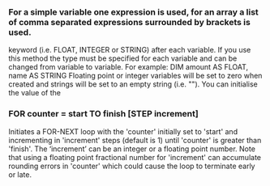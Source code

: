 

### For a simple variable one expression is used, for an array a list of comma separated expressions surrounded by brackets is used.

keyword (i.e. FLOAT, INTEGER or STRING) after each variable. If you use this method the type must be specified for each variable and can be changed from variable to variable. For example: DIM amount AS FLOAT, name AS STRING Floating point or integer variables will be set to zero when created and strings will be set to an empty string (i.e. ""). You can initialise the value of the

### FOR counter = start TO finish [STEP increment]

Initiates a FOR-NEXT loop with the 'counter' initially set to 'start' and incrementing in 'increment' steps (default is 1) until 'counter' is greater than 'finish'. The ‘increment’ can be an integer or a floating point number. Note that using a floating point fractional number for 'increment' can accumulate rounding errors in 'counter' which could cause the loop to terminate early or late.